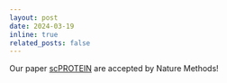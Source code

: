 ```yaml
---
layout: post
date: 2024-03-19
inline: true
related_posts: false
---
```


Our paper [scPROTEIN](https://www.nature.com/articles/s41592-024-02214-9) are accepted by Nature Methods!
